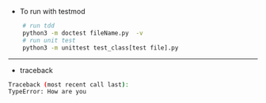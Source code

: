 - To run with testmod

```sh
	# run tdd
	python3 -m doctest fileName.py  -v
	# run unit test
	python3 -m unittest test_class[test file].py
```
-----
- traceback 
```sh
Traceback (most recent call last):
TypeError: How are you
```